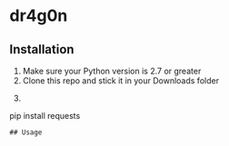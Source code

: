 dr4g0n
======
## Installation
1. Make sure your Python version is 2.7 or greater
2. Clone this repo and stick it in your Downloads folder
3. ```python
pip install requests
```
## Usage
